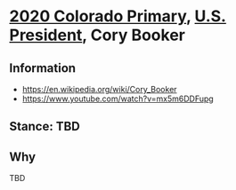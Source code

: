 # [2020 Colorado Primary](../README.md), [U.S. President](README.md), Cory Booker

## Information

* https://en.wikipedia.org/wiki/Cory_Booker 
* https://www.youtube.com/watch?v=mx5m6DDFupg

## Stance: TBD

## Why

TBD
